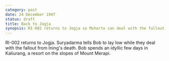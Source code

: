 ```yaml
---
category: past
date: 24 December 1947
status: draft
title: Back to Jogja
synopsis: RI-002 returns to Jogja so Muharto can deal with the fallout from Ining's death. 
---
```


RI-002 returns to Jogja. Suryadarma tells Bob to lay
low while they deal with the fallout from Ining's death. Bob spends an
idyllic few days in Kaliurang, a resort on the slopes of Mount Merapi.
